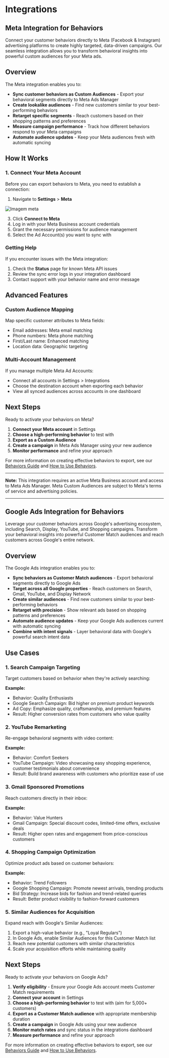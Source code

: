 # Integrations

## Meta Integration for Behaviors

Connect your customer behaviors directly to Meta (Facebook & Instagram) advertising platforms to create highly targeted, data-driven campaigns. Our seamless integration allows you to transform behavioral insights into powerful custom audiences for your Meta ads.

## Overview

The Meta integration enables you to:

- **Sync customer behaviors as Custom Audiences** - Export your behavioral segments directly to Meta Ads Manager
- **Create lookalike audiences** - Find new customers similar to your best-performing behaviors
- **Retarget specific segments** - Reach customers based on their shopping patterns and preferences
- **Measure campaign performance** - Track how different behaviors respond to your Meta campaigns
- **Automate audience updates** - Keep your Meta audiences fresh with automatic syncing

## How It Works

### 1. Connect Your Meta Account

Before you can export behaviors to Meta, you need to establish a connection:

1. Navigate to **Settings** > **Meta**

![Imagem meta](/img/tela1-meta/png)

3. Click **Connect to Meta**
4. Log in with your Meta Business account credentials
5. Grant the necessary permissions for audience management
6. Select the Ad Account(s) you want to sync with



### Getting Help

If you encounter issues with the Meta integration:

1. Check the **Status** page for known Meta API issues
2. Review the sync error logs in your integration dashboard
3. Contact support with your behavior name and error message

## Advanced Features

### Custom Audience Mapping

Map specific customer attributes to Meta fields:

- Email addresses: Meta email matching
- Phone numbers:  Meta phone matching
- First/Last name: Enhanced matching
- Location data: Geographic targeting

### Multi-Account Management

If you manage multiple Meta Ad Accounts:

- Connect all accounts in Settings > Integrations
- Choose the destination account when exporting each behavior
- View all synced audiences across accounts in one dashboard

## Next Steps

Ready to activate your behaviors on Meta?

1. **Connect your Meta account** in Settings
2. **Choose a high-performing behavior** to test with
3. **Export as a Custom Audience**
4. **Create a campaign** in Meta Ads Manager using your new audience
5. **Monitor performance** and refine your approach

For more information on creating effective behaviors to export, see our [Behaviors Guide](./index.md) and [How to Use Behaviors](./how-to-use.md).

---

**Note:** This integration requires an active Meta Business account and access to Meta Ads Manager. Meta Custom Audiences are subject to Meta's terms of service and advertising policies.

---

## Google Ads Integration for Behaviors

Leverage your customer behaviors across Google's advertising ecosystem, including Search, Display, YouTube, and Shopping campaigns. Transform your behavioral insights into powerful Customer Match audiences and reach customers across Google's entire network.

## Overview

The Google Ads integration enables you to:

- **Sync behaviors as Customer Match audiences** - Export behavioral segments directly to Google Ads
- **Target across all Google properties** - Reach customers on Search, Gmail, YouTube, and Display Network
- **Create similar audiences** - Find new customers similar to your best-performing behaviors
- **Retarget with precision** - Show relevant ads based on shopping patterns and preferences
- **Automate audience updates** - Keep your Google Ads audiences current with automatic syncing
- **Combine with intent signals** - Layer behavioral data with Google's powerful search intent data

## Use Cases

### 1. Search Campaign Targeting

Target customers based on behavior when they're actively searching:

**Example:**
- Behavior: Quality Enthusiasts
- Google Search Campaign: Bid higher on premium product keywords
- Ad Copy: Emphasize quality, craftsmanship, and premium features
- Result: Higher conversion rates from customers who value quality

### 2. YouTube Remarketing

Re-engage behavioral segments with video content:

**Example:**
- Behavior: Comfort Seekers
- YouTube Campaign: Video showcasing easy shopping experience, customer testimonials about convenience
- Result: Build brand awareness with customers who prioritize ease of use

### 3. Gmail Sponsored Promotions

Reach customers directly in their inbox:

**Example:**
- Behavior: Value Hunters
- Gmail Campaign: Special discount codes, limited-time offers, exclusive deals
- Result: Higher open rates and engagement from price-conscious customers

### 4. Shopping Campaign Optimization

Optimize product ads based on customer behaviors:

**Example:**
- Behavior: Trend Followers
- Google Shopping Campaign: Promote newest arrivals, trending products
- Bid Strategy: Increase bids for fashion and trend-related queries
- Result: Better product visibility to fashion-forward customers

### 5. Similar Audiences for Acquisition

Expand reach with Google's Similar Audiences:

1. Export a high-value behavior (e.g., "Loyal Regulars")
2. In Google Ads, enable Similar Audiences for this Customer Match list
3. Reach new potential customers with similar characteristics
4. Scale your acquisition efforts while maintaining quality

## Next Steps

Ready to activate your behaviors on Google Ads?

1. **Verify eligibility** - Ensure your Google Ads account meets Customer Match requirements
2. **Connect your account** in Settings
3. **Choose a high-performing behavior** to test with (aim for 5,000+ customers)
4. **Export as a Customer Match audience** with appropriate membership duration
5. **Create a campaign** in Google Ads using your new audience
6. **Monitor match rates** and sync status in the integrations dashboard
7. **Measure performance** and refine your approach

For more information on creating effective behaviors to export, see our [Behaviors Guide](./index.md) and [How to Use Behaviors](./how-to-use.md).

